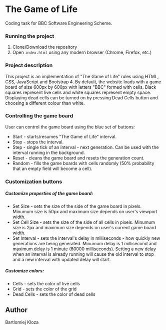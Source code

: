 # The Game of Life
Coding task for BBC Software Engineering Scheme.

### Running the project 
1. Clone/Download the repository
2. Open `index.html` using any modern browser (Chrome, Firefox, etc.)

### Project description
This project is an implementation of "The Game of Life" rules using HTML, CSS, JavaScript and Bootstrap 4. By default, the website loads with a game board of size 600px by 600px with letters "BBC" formed with cells. Black squares represent live cells and white squares represent empty space. Displaying dead cells can be turned on by pressing Dead Cells button and choosing a different colour than white.

### Controlling the game board
User can control the game board using the blue set of buttons:
- Start - starts/resumes "The Game of Life" interval.
- Stop - stops the interval.
- Step - single tick of an interval - next generation. Can be used with the interval running in the background.
- Reset - cleans the game board and resets the generation count.
- Random - fills the game boards with cells randomly (50% probability that an empty field will become a cell).

### Customization buttons
##### Customize properties of the game board:
- Set Size - sets the size of the side of the game board in pixels. Minumum size is 50px and maximum size depends on user's viewport width.
- Set Cell Size - sets the size of the side of all cells in pixels. Minumum size is 2px and maximum size depends on user's current game board width.
- Set Interval - sets the interval's delay in milliseconds - how quickly new generations are being generated. Minumum delay is 1 millisecond and maximum delay is 1 minute (60000 milliseconds). Setting a new delay when an interval is already running will cause the old interval to stop and a new interval with updated delay will start.

##### Customize colors:
- Cells - sets the color of live cells
- Grid - sets the color of the grid
- Dead Cells - sets the color of dead cells

## Author
Bartlomiej Kloza



